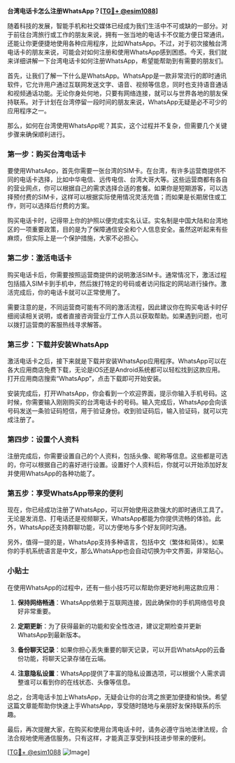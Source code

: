 **台湾电话卡怎么注册WhatsApp？[[TG💪+ @esim1088](https://t.me/s/esim1088)]**

随着科技的发展，智能手机和社交媒体已经成为我们生活中不可或缺的一部分。对于前往台湾旅行或工作的朋友来说，拥有一张当地的电话卡不仅能方便日常通讯，还能让你更便捷地使用各种应用程序，比如WhatsApp。不过，对于初次接触台湾电话卡的朋友来说，可能会对如何注册和使用WhatsApp感到困惑。今天，我们就来详细讲解一下台湾电话卡如何注册WhatsApp，希望能帮助到有需要的朋友们。

首先，让我们了解一下什么是WhatsApp。WhatsApp是一款非常流行的即时通讯软件，它允许用户通过互联网发送文字、语音、视频等信息，同时也支持语音通话和视频通话功能。无论你身处何地，只要有网络连接，就可以与世界各地的朋友保持联系。对于计划在台湾停留一段时间的朋友来说，WhatsApp无疑是必不可少的应用程序之一。

那么，如何在台湾使用WhatsApp呢？其实，这个过程并不复杂，但需要几个关键步骤来确保顺利进行。

### 第一步：购买台湾电话卡

要使用WhatsApp，首先你需要一张台湾的SIM卡。在台湾，有许多运营商提供不同的电话卡选择，比如中华电信、远传电信、台湾大哥大等。这些运营商都有各自的营业网点，你可以根据自己的需求选择合适的套餐。如果你是短期游客，可以选择预付费的SIM卡，这样可以根据实际使用情况灵活充值；而如果是长期居住或工作，则可以选择后付费的方案。

购买电话卡时，记得带上你的护照以便完成实名认证。实名制是中国大陆和台湾地区的一项重要政策，目的是为了保障通信安全和个人信息安全。虽然这听起来有些麻烦，但实际上是一个保护措施，大家不必担心。

### 第二步：激活电话卡

购买电话卡后，你需要按照运营商提供的说明激活SIM卡。通常情况下，激活过程包括插入SIM卡到手机中，然后拨打特定的号码或者访问指定的网站进行操作。激活完成后，你的电话卡就可以正常使用了。

需要注意的是，不同运营商可能有不同的激活流程，因此建议你在购买电话卡时仔细阅读相关说明，或者直接咨询营业厅工作人员以获取帮助。如果遇到问题，也可以拨打运营商的客服热线寻求解答。

### 第三步：下载并安装WhatsApp

激活电话卡之后，接下来就是下载并安装WhatsApp应用程序。WhatsApp可以在各大应用商店免费下载，无论是iOS还是Android系统都可以轻松找到这款应用。打开应用商店搜索“WhatsApp”，点击下载即可开始安装。

安装完成后，打开WhatsApp，你会看到一个欢迎界面，提示你输入手机号码。这时候，你需要输入刚刚购买的台湾电话卡的号码。输入完成后，WhatsApp会向该号码发送一条验证码短信，用于验证身份。收到验证码后，输入验证码，就可以完成注册了。

### 第四步：设置个人资料

注册完成后，你需要设置自己的个人资料，包括头像、昵称等信息。这些都是可选的，你可以根据自己的喜好进行设置。设置好个人资料后，你就可以开始添加好友并使用WhatsApp的各种功能了。

### 第五步：享受WhatsApp带来的便利

现在，你已经成功注册了WhatsApp，可以开始使用这款强大的即时通讯工具了。无论是发消息、打电话还是视频聊天，WhatsApp都能为你提供流畅的体验。此外，WhatsApp还支持群聊功能，可以方便地与多个好友同时沟通。

另外，值得一提的是，WhatsApp支持多种语言，包括中文（繁体和简体）。如果你的手机系统语言是中文，那么WhatsApp也会自动切换为中文界面，非常贴心。

### 小贴士

在使用WhatsApp的过程中，还有一些小技巧可以帮助你更好地利用这款应用：

1. **保持网络畅通**：WhatsApp依赖于互联网连接，因此确保你的手机网络信号良好非常重要。
   
2. **定期更新**：为了获得最新的功能和安全性改进，建议定期检查并更新WhatsApp到最新版本。

3. **备份聊天记录**：如果你担心丢失重要的聊天记录，可以开启WhatsApp的云备份功能，将聊天记录存储在云端。

4. **注意隐私设置**：WhatsApp提供了丰富的隐私设置选项，可以根据个人需求调整谁可以看到你的在线状态、头像等信息。

总之，台湾电话卡加上WhatsApp，无疑会让你的台湾之旅更加便捷和愉快。希望这篇文章能帮助你快速上手WhatsApp，享受随时随地与亲朋好友保持联系的乐趣。

最后，再次提醒大家，在购买和使用台湾电话卡时，请务必遵守当地法律法规，合法合规地使用通信服务。只有这样，才能真正享受到科技进步带来的便利。

[[TG💪+ @esim1088](https://t.me/s/esim1088) ![Image](https://i.postimg.cc/4NQfJmqS/Snipaste-2025-05-13-00-14-12.png)]